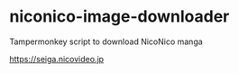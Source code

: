 # niconico-image-downloader
Tampermonkey script to download NicoNico manga

https://seiga.nicovideo.jp
